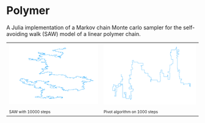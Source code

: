 # Polymer

A Julia implementation of a Markov chain Monte carlo sampler for the self-avoiding walk (SAW) model of a linear polymer chain.

<table style="width:100%">
	<tr>
		<td><img src="examples/plot_10000_10000.png" style="width:100%" /></td>
		<td><img src="examples/anim_100_1000_pre_1000.gif" style="width:100%" /></td>
	</tr>
	<tr>
		<td><font size="1">SAW with 10000 steps</font></td>
		<td><font size="1">Pivot algorithm on 1000 steps</font></td>
	</tr>
</table>



<!-- <div class="row">
	<div class="column">
		<img src="examples/plot_10000_10000.png" style="width:100%" />
	</div>
	<div class="column">
		<img src="examples/anim_100_1000_pre_1000.gif" style="width:100%" />
	</div>
</div> -->
